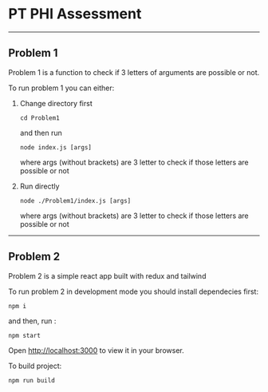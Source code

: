 # PT PHI Assessment

----
## Problem 1
Problem 1 is a function to check if 3 letters of arguments are possible or not.

To run problem 1 you can either:

1. Change directory first
    ```
    cd Problem1
    ```
    and then run 
    ```
    node index.js [args]
    ```
    where args (without brackets) are 3 letter to check if those letters are possible or not

2. Run directly
    ```
    node ./Problem1/index.js [args]
    ```
    where args (without brackets) are 3 letter to check if those letters are possible or not

------

## Problem 2

Problem 2 is a simple react app built with redux and tailwind

To run problem 2 in development mode you should install dependecies first:

```
npm i
```

and then, run :

```
npm start
```

Open [http://localhost:3000](http://localhost:3000) to view it in your browser.


To build project:

```
npm run build
```